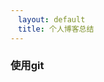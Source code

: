 ```yaml
---
　layout: default
　title: 个人博客总结
---
```

<!--
@Author: callback
@Date:   2016-09-23T16:08:37+08:00
@Email:  heuuLZP@gmail.com
@Last modified by:   callback
@Last modified time: 2016-09-23T16:28:05+08:00
-->

### 使用git
　　
　
